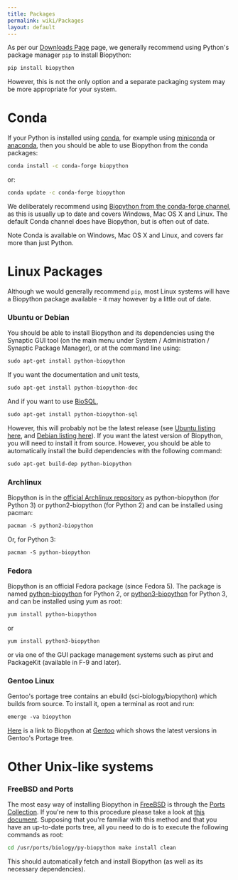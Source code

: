 ```yaml
---
title: Packages
permalink: wiki/Packages
layout: default
---
```


As per our [Downloads Page](Download "wikilink") page, we generally
recommend using Python's package manager ``pip`` to install Biopython:

``` bash
pip install biopython
```

However, this is not the only option and a separate packaging system may
be more appropriate for your system.

Conda
=====

If your Python is installed using [conda](https://conda.io/docs/), for
example using [miniconda](https://conda.io/miniconda.html) or
[anaconda](https://www.continuum.io/what-is-anaconda), then you should
be able to use Biopython from the conda packages:

``` bash
conda install -c conda-forge biopython
```

or:

``` bash
conda update -c conda-forge biopython
```

We deliberately recommend using [Biopython from the conda-forge
channel](https://anaconda.org/conda-forge/biopython), as this is usually
up to date and covers Windows, Mac OS X and Linux. The default Conda
channel does have Biopython, but is often out of date.

Note Conda is available on Windows, Mac OS X and Linux, and covers far
more than just Python.


Linux Packages
==============

Although we would generally recommend ``pip``, most Linux systems will
have a Biopython package available - it may however by a little out of
date.

### Ubuntu or Debian

You should be able to install Biopython and its dependencies using the
Synaptic GUI tool (on the main menu under System / Administration /
Synaptic Package Manager), or at the command line using:

``` bash
sudo apt-get install python-biopython
```

If you want the documentation and unit tests,

``` bash
sudo apt-get install python-biopython-doc
```

And if you want to use [BioSQL](BioSQL "wikilink"),

``` bash
sudo apt-get install python-biopython-sql
```

However, this will probably not be the latest release (see [Ubuntu
listing here](http://packages.ubuntu.com/python-biopython), and [Debian
listing
here](http://packages.debian.org/search?searchon=sourcenames&keywords=biopython)).
If you want the latest version of Biopython, you will need to install it
from source. However, you should be able to automatically install the
build dependencies with the following command:

``` bash
sudo apt-get build-dep python-biopython
```

### Archlinux

Biopython is in the [official Archlinux
repository](https://www.archlinux.org/packages/?q=biopython) as
python-biopython (for Python 3) or python2-biopython (for Python 2) and
can be installed using pacman:

``` bash
pacman -S python2-biopython
```

Or, for Python 3:

``` bash
pacman -S python-biopython
```

### Fedora

Biopython is an official Fedora package (since Fedora 5). The package is named
[python-biopython](https://apps.fedoraproject.org/packages/python-biopython) for Python 2, or
[python3-biopython](https://apps.fedoraproject.org/packages/python3-biopython) for Python 3,
and can be installed using yum as root:

``` bash
yum install python-biopython
```

or

``` bash
yum install python3-biopython
```

or via one of the GUI package management systems such as pirut and
PackageKit (available in F-9 and later).

### Gentoo Linux

Gentoo's portage tree contains an ebuild (sci-biology/biopython) which
builds from source. To install it, open a terminal as root and run:

``` bash
emerge -va biopython
```

[Here](https://packages.gentoo.org/packages/sci-biology/biopython) is a link to
Biopython at [Gentoo](https://packages.gentoo.org/) which shows
the latest versions in Gentoo's Portage tree.

Other Unix-like systems
=======================

### FreeBSD and Ports

The most easy way of installing Biopython in
[FreeBSD](http://www.freebsd.org/) is through the [Ports
Collection](http://www.freebsd.org/ports/). If you're new to this
procedure please take a look at [this
document](http://www.freebsd.org/doc/en_US.ISO8859-1/books/handbook/ports-using.html).
Supposing that you're familiar with this method and that you have an
up-to-date ports tree, all you need to do is to execute the following
commands as root:

``` bash
cd /usr/ports/biology/py-biopython make install clean
```

This should automatically fetch and install Biopython (as well as its necessary
dependencies).
